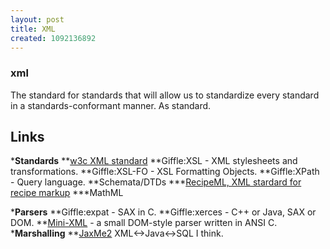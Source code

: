 ```yaml
---
layout: post
title: XML
created: 1092136892
---
```

### xml
The standard for standards that will allow us to standardize every standard in a standards-conformant manner.  As standard.
<!--break-->

## Links
*__Standards__
**[w3c XML standard](http://w3c.org/XML/)
**Giffle:XSL - XML stylesheets and transformations.
**Giffle:XSL-FO - XSL Formatting Objects.
**Giffle:XPath - Query language.
**Schemata/DTDs
***[RecipeML, XML stardard for recipe markup](http://www.formatdata.com/recipeml)
***MathML

*__Parsers__
**Giffle:expat - SAX in C.
**Giffle:xerces - C++ or Java, SAX or DOM.
**[Mini-XML](http://www.easysw.com/~mike/mxml/) - a small DOM-style parser written in ANSI C.
*__Marshalling__
**[JaxMe2](http://jaxme.sourceforge.net/JaxMe2/docs/index.html) XML<->Java<->SQL I think.
